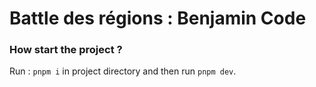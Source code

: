 # Battle des régions : Benjamin Code

### How start the project ?

Run : `pnpm i` in project directory and then run `pnpm dev`.


